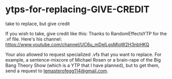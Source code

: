 # ytps-for-replacing-GIVE-CREDIT
take to replace, but give credit

If you wish to take, give credit like this: Thanks to RandomEffectsYTP for the .vf file. Here's his channel: https://www.youtube.com/channel/UC6u_mDelLgsMIoW2H3nbHKQ

Your also allowed to request specialized .vfs that you want to replace. For example, a sentence-mixcore of Michael Rosen
or a brain-rape of the Big Bang Theory Show (which is a YTP that I have planned), but to get them, send a request to lemasterofegg114@gmail.com.
